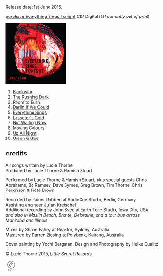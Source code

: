 <!--| ## EVERYTHING SINGS TONIGHT |-->

Release date: 1st June 2015.

[purchase Everything Sings Tonight](https://luciethorne.bandcamp.com/album/everything-sings-tonight) CD/ Digital (*LP currently out of print*)

![](data/image/cover/everything-sings.jpg)

1. [Blackwing](?p=albums/everything-sings-tonight/texts#blackwing)
2. [The Rushing Dark](?p=albums/everything-sings-tonight/texts#the-rushing-dark)
3. [Room to Burn](?p=albums/everything-sings-tonight/texts#room-to-burn)
4. [Darlin If We Could](?p=albums/everything-sings-tonight/texts#darlin-if-we-could)
5. [Everything Sings](?p=albums/everything-sings-tonight/texts#everything-sings)
6. [Lasseter's Gold](?p=albums/everything-sings-tonight/texts#lasseters-gold)
7. [Not Waiting Now](?p=albums/everything-sings-tonight/texts#not-waiting-now)
8. [Moving Colours](?p=albums/everything-sings-tonight/texts#moving-colours)
9. [Up All Night](?p=albums/everything-sings-tonight/texts#up-all-night)
10. [Green & Blue](?p=albums/everything-sings-tonight/texts#green-blue)

## credits

All songs written by Lucie Thorne\
Produced by Lucie Thorne & Hamish Stuart

Performed by Lucie Thorne & Hamish Stuart, plus special guests Chris Abrahams, Bo Ramsey, Dave Symes, Greg Brown, Tim Thorne, Chris Parkinson & Pieta Brown

Recorded by Rainer Robben at AudioCue Studio, Berlin, Germany\
Assisting engineer Julian Kretschel\
Additional recording by John Svec at Earth Tone Studio, Iowa City, USA \
*and also in Maslin Beach, Bronte, Deloraine, and a tour bus across Manitoba and Illinois*

Mixed by Shane Fahey at Reaktor, Sydney, Australia\
Mastered by Darren Ziesing at Polybonk, Kairong, Australia

Cover painting by Yodhi Bergman. Design and Photography by Heike Qualitz

© Lucie Thorne 2015, *Little Secret Records*

![](data/image/ground/lsr-35.png)
